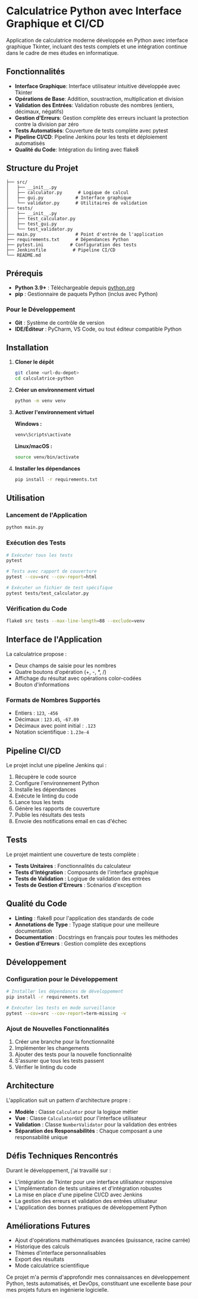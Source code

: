 # Calculatrice Python avec Interface Graphique et CI/CD

Application de calculatrice moderne développée en Python avec interface graphique Tkinter, incluant des tests complets et une intégration continue dans le cadre de mes études en informatique.

## Fonctionnalités

- **Interface Graphique**: Interface utilisateur intuitive développée avec Tkinter
- **Opérations de Base**: Addition, soustraction, multiplication et division
- **Validation des Entrées**: Validation robuste des nombres (entiers, décimaux, négatifs)
- **Gestion d'Erreurs**: Gestion complète des erreurs incluant la protection contre la division par zéro
- **Tests Automatisés**: Couverture de tests complète avec pytest
- **Pipeline CI/CD**: Pipeline Jenkins pour les tests et déploiement automatisés
- **Qualité du Code**: Intégration du linting avec flake8

## Structure du Projet

```
├── src/
│   ├── __init__.py
│   ├── calculator.py      # Logique de calcul
│   ├── gui.py            # Interface graphique
│   └── validator.py      # Utilitaires de validation
├── tests/
│   ├── __init__.py
│   ├── test_calculator.py
│   ├── test_gui.py
│   └── test_validator.py
├── main.py               # Point d'entrée de l'application
├── requirements.txt      # Dépendances Python
├── pytest.ini          # Configuration des tests
├── Jenkinsfile          # Pipeline CI/CD
└── README.md
```

## Prérequis

- **Python 3.9+** : Téléchargeable depuis [python.org](https://www.python.org/downloads/)
- **pip** : Gestionnaire de paquets Python (inclus avec Python)

### Pour le Développement
- **Git** : Système de contrôle de version
- **IDE/Éditeur** : PyCharm, VS Code, ou tout éditeur compatible Python

## Installation

1. **Cloner le dépôt**
   ```bash
   git clone <url-du-depot>
   cd calculatrice-python
   ```

2. **Créer un environnement virtuel**
   ```bash
   python -m venv venv
   ```

3. **Activer l'environnement virtuel**
   
   **Windows :**
   ```bash
   venv\Scripts\activate
   ```
   
   **Linux/macOS :**
   ```bash
   source venv/bin/activate
   ```

4. **Installer les dépendances**
   ```bash
   pip install -r requirements.txt
   ```

## Utilisation

### Lancement de l'Application

```bash
python main.py
```

### Exécution des Tests

```bash
# Exécuter tous les tests
pytest

# Tests avec rapport de couverture
pytest --cov=src --cov-report=html

# Exécuter un fichier de test spécifique
pytest tests/test_calculator.py
```

### Vérification du Code

```bash
flake8 src tests --max-line-length=88 --exclude=venv
```

## Interface de l'Application

La calculatrice propose :
- Deux champs de saisie pour les nombres
- Quatre boutons d'opération (+, -, *, /)
- Affichage du résultat avec opérations color-codées
- Bouton d'informations

### Formats de Nombres Supportés
- Entiers : `123`, `-456`
- Décimaux : `123.45`, `-67.89`
- Décimaux avec point initial : `.123`
- Notation scientifique : `1.23e-4`

## Pipeline CI/CD

Le projet inclut une pipeline Jenkins qui :
1. Récupère le code source
2. Configure l'environnement Python
3. Installe les dépendances
4. Exécute le linting du code
5. Lance tous les tests
6. Génère les rapports de couverture
7. Publie les résultats des tests
8. Envoie des notifications email en cas d'échec

## Tests

Le projet maintient une couverture de tests complète :
- **Tests Unitaires** : Fonctionnalités du calculateur
- **Tests d'Intégration** : Composants de l'interface graphique
- **Tests de Validation** : Logique de validation des entrées
- **Tests de Gestion d'Erreurs** : Scénarios d'exception

## Qualité du Code

- **Linting** : flake8 pour l'application des standards de code
- **Annotations de Type** : Typage statique pour une meilleure documentation
- **Documentation** : Docstrings en français pour toutes les méthodes
- **Gestion d'Erreurs** : Gestion complète des exceptions

## Développement

### Configuration pour le Développement

```bash
# Installer les dépendances de développement
pip install -r requirements.txt

# Exécuter les tests en mode surveillance
pytest --cov=src --cov-report=term-missing -v
```

### Ajout de Nouvelles Fonctionnalités

1. Créer une branche pour la fonctionnalité
2. Implémenter les changements
3. Ajouter des tests pour la nouvelle fonctionnalité
4. S'assurer que tous les tests passent
5. Vérifier le linting du code

## Architecture

L'application suit un pattern d'architecture propre :
- **Modèle** : Classe `Calculator` pour la logique métier
- **Vue** : Classe `CalculatorGUI` pour l'interface utilisateur
- **Validation** : Classe `NumberValidator` pour la validation des entrées
- **Séparation des Responsabilités** : Chaque composant a une responsabilité unique

## Défis Techniques Rencontrés

Durant le développement, j'ai travaillé sur :
- L'intégration de Tkinter pour une interface utilisateur responsive
- L'implémentation de tests unitaires et d'intégration robustes
- La mise en place d'une pipeline CI/CD avec Jenkins
- La gestion des erreurs et validation des entrées utilisateur
- L'application des bonnes pratiques de développement Python

## Améliorations Futures

- Ajout d'opérations mathématiques avancées (puissance, racine carrée)
- Historique des calculs
- Thèmes d'interface personnalisables
- Export des résultats
- Mode calculatrice scientifique

Ce projet m'a permis d'approfondir mes connaissances en développement Python, tests automatisés, et DevOps, constituant une excellente base pour mes projets futurs en ingénierie logicielle.